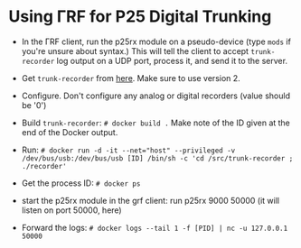 
Using ΓRF for P25 Digital Trunking
======================================

* In the ΓRF client, run the p25rx module on a pseudo-device (type `mods`
if you're unsure about syntax.)  This will tell the client to accept
`trunk-recorder` log output on a UDP port, process it, and send it to the
server.

* Get `trunk-recorder` from [here](https://github.com/robotastic/trunk-recorder).
Make sure to use version 2.

* Configure.  Don't configure any analog or digital recorders (value should be '0')

* Build `trunk-recorder`: `# docker build .`  Make note of the ID given at the
end of the Docker output.

* Run:
`# docker run -d -it --net="host" --privileged -v /dev/bus/usb:/dev/bus/usb [ID] /bin/sh -c 'cd /src/trunk-recorder ; ./recorder'`

* Get the process ID: `# docker ps`

* start the p25rx module in the grf client: run p25rx 9000 50000  (it will listen on port 50000, here)

* Forward the logs: `# docker logs --tail 1 -f [PID] | nc -u 127.0.0.1 50000`
